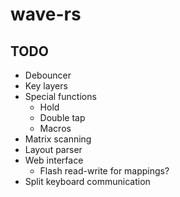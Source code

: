 # wave-rs

## TODO

- Debouncer
- Key layers
- Special functions
  - Hold
  - Double tap
  - Macros
- Matrix scanning
- Layout parser
- Web interface
  - Flash read-write for mappings?
- Split keyboard communication
